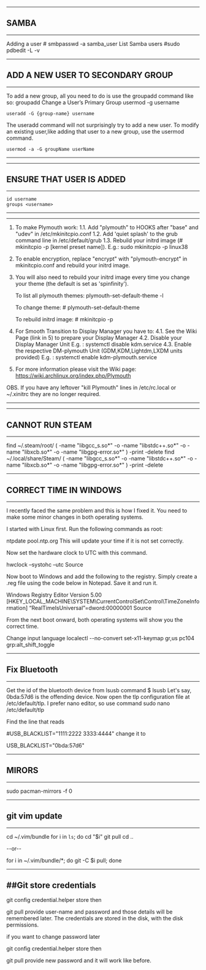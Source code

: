 ﻿
----------------------------------------------
## SAMBA                               
----------------------------------------------
Adding a user   # smbpasswd -a samba_user
List Samba users    #sudo pdbedit -L -v

----------------------------------------------
##     ADD A NEW USER TO SECONDARY GROUP   
----------------------------------------------
To add a new group, all you need to do is 
use the groupadd command like so:
    groupadd <groupname>
Change a User’s Primary Group
    usermod -g <groupname> username

    useradd -G {group-name} username
The useradd command will not surprisingly try to add a new user.
To modify an existing user,like 
adding that user to a new group,
use the usermod command.

    usermod -a -G groupName userName
----------------------------------------------

----------------------------------------------
##     ENSURE THAT USER IS ADDED            
----------------------------------------------
    id username
    groups <username>

----------------------------------------------

----------------------------------------------
1. To make Plymouth work:
     1.1. Add "plymouth" to HOOKS after "base" and "udev" in /etc/mkinitcpio.conf
     1.2. Add 'quiet splash' to the grub command line in /etc/default/grub
     1.3. Rebuild your initrd image (# mkinitcpio -p [kernel preset name]).
          E.g.: sudo mkinitcpio -p linux38

2. To enable encryption, replace "encrypt" with "plymouth-encrypt" in
   mkinitcpio.conf and rebuild your initrd image.

3. You will also need to rebuild your initrd image every time you change your theme
   (the default is set as 'spinfinity').

   To list all plymouth themes:
       plymouth-set-default-theme -l

   To change theme:
       # plymouth-set-default-theme <theme>

   To rebuild initrd image:
       # mkinitcpio -p <kernel present name>

4. For Smooth Transition to Display Manager you have to:
     4.1. See the Wiki Page (link in 5) to prepare your Display Manager
     4.2. Disable your Display Manager Unit 
          E.g. : systemctl disable kdm.service
     4.3. Enable the respective DM-plymouth Unit (GDM,KDM,Lightdm,LXDM units provided)
          E.g. : systemctl enable kdm-plymouth.service

5. For more information please visit the Wiki page:
   https://wiki.archlinux.org/index.php/Plymouth

OBS. If you have any leftover "kill Plymouth" lines in /etc/rc.local or ~/.xinitrc
     they are no longer required.
     
----------------------------------------------

----------------------------------------------
##      CANNOT RUN STEAM                    
----------------------------------------------
find ~/.steam/root/ \( -name "libgcc_s.so*" -o -name "libstdc++.so*" -o -name "libxcb.so*" -o -name "libgpg-error.so*" \) -print -delete
find ~/.local/share/Steam/ \( -name "libgcc_s.so*" -o -name "libstdc++.so*" -o -name "libxcb.so*" -o -name "libgpg-error.so*" \) -print -delete



----------------------------------------------
##     CORRECT TIME IN WINDOWS              
----------------------------------------------
I recently faced the same problem and this is how I fixed it. You need to make some minor changes in both operating systems.

I started with Linux first. Run the following commands as root:

ntpdate pool.ntp.org
This will update your time if it is not set correctly.

Now set the hardware clock to UTC with this command.

hwclock –systohc –utc
Source

Now boot to Windows and add the following to the registry. Simply create a .reg file using the code below in Notepad. Save it and run it.

Windows Registry Editor Version 5.00
[HKEY_LOCAL_MACHINE\SYSTEM\CurrentControlSet\Control\TimeZoneInformation]
“RealTimeIsUniversal”=dword:00000001
Source

From the next boot onward, both operating systems will show you the correct time.

Change input language
localectl --no-convert set-x11-keymap gr,us pc104  grp:alt_shift_toggle

----------------------------------------------
##     Fix Bluetooth                        
----------------------------------------------
Get the id of the bluetooth device from lsusb command
$ lsusb
Let's say, 0bda:57d6 is the offending device. Now open the tlp configuration file at /etc/default/tlp. I prefer nano editor, so use command sudo nano /etc/default/tlp

Find the line that reads

#USB_BLACKLIST="1111:2222 3333:4444"
change it to

USB_BLACKLIST="0bda:57d6"

----------------------------------------------
##             MIRORS                       
----------------------------------------------
 sudo pacman-mirrors -f 0


----------------------------------------------
##            git vim update               
----------------------------------------------
cd ~/.vim/bundle
for i in `ls`; do
  cd "$i"
  git pull
  cd ..
  
  --or--
  
for i in ~/.vim/bundle/*; do git -C $i pull; done

----------------------------------------------
##Git store credentials                 
----------------------------------------------
git config credential.helper store
then

 git pull
provide user-name and password and those details will be remembered later. The credentials are stored in the disk, with the disk permissions.

if you want to change password later

git config credential.helper store 
then

 git pull
provide new password and it will work like before.

